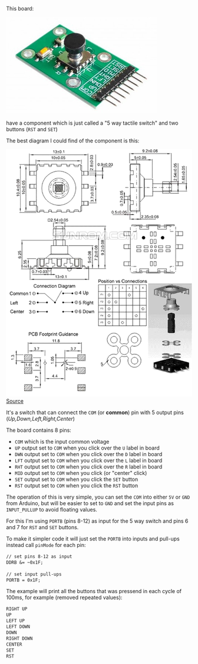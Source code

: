 This board:

![5 way joystick](docs/5d-joystick.jpg)

have a component which is just called a "5 way tactile switch" and
two buttons (`RST` and `SET`)

The best diagram I could find of the component is this:

![5 way tactile switch](docs/5-way-tactile-switch.gif)
[Source](https://www.sunrom.com/p/5-way-tactile-switch-10x10x9mm)

It's a switch that can connect the `COM` (or **common**) pin with 5 output
pins (*Up,Down,Left,Right,Center*)

The board contains 8 pins:
* `COM` which is the input common voltage
* `UP` output set to `COM` when you click over the `U` label in board
* `DWN` output set to `COM` when you click over the `D` label in board
* `LFT` output set to `COM` when you click over the `L` label in board
* `RHT` output set to `COM` when you click over the `R` label in board
* `MID` output set to `COM` when you click (or "center" click)
* `SET` output set to `COM` when you click the `SET` button
* `RST` output set to `COM` when you click the `RST` button

The operation of this is very simple, you can set the `COM` into either
`5V` or `GND` from Arduino, but will be easier to set to `GND` and
set the input pins as `INPUT_PULLUP` to avoid floating values.

For this I'm using `PORTB` (pins 8-12) as input for the 5 way switch
and pins 6 and 7 for `RST` and `SET` buttons.

To make it simpler code it will just set the `PORTB` into inputs and
pull-ups instead call `pinMode` for each pin:
```
// set pins 8-12 as input
DDRB &= ~0x1F;

// set input pull-ups
PORTB = 0x1F;
```

The example will print all the buttons that was pressend in each
cycle of 100ms, for example (removed repeated values):
```
RIGHT UP
UP
LEFT UP
LEFT DOWN
DOWN
RIGHT DOWN
CENTER
SET
RST
```